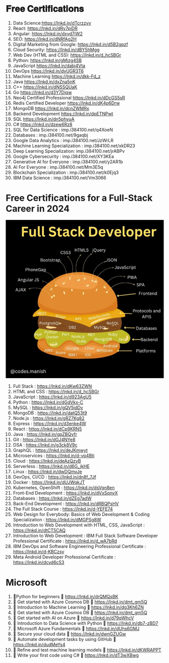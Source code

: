 # 𝐅𝐫𝐞𝐞 𝐂𝐞𝐫𝐭𝐢𝐟𝐢𝐜𝐚𝐭𝐢𝐨𝐧𝐬

1. Data Science:https://lnkd.in/dTcrzzvv
2. React: https://lnkd.in/dRy7piDR
3. Angular: https://lnkd.in/dxyd7iW2
4. SEO: https://lnkd.in/dNRfAg2H
5. Digital Marketing from Google: https://lnkd.in/d5B2gpzf
6. Cloud Security: https://lnkd.in/dBY5hMgg
7. Web Dev (HTML and CSS): https://lnkd.in/d_hcSBGr
8. Python: https://lnkd.in/gMizg4SB
9. JavaScript https://lnkd.in/dabj4Vta
10. DevOps https://lnkd.in/dvUGR3T6
11. Machine Learning https://lnkd.in/dkk-Fd_z
12. Java https://lnkd.in/dxZna5nK
13. C++ https://lnkd.in/dNSSQUaK
14. Go https://lnkd.in/d3Y7Djqw
15. Neo4j Certified Professional https://lnkd.in/dDcGS5sR
16. Redis Certified Developer https://lnkd.in/dK4p6Drw
17. MongoDB https://lnkd.in/dcnZWMRx
18. Backend Development https://lnkd.in/dpETNPwt
19. SQL https://lnkd.in/dn5phvuA
20. C# https://lnkd.in/dzew6Rz8
21. SQL for Data Science : imp.i384100.net/q4XoeN
22. Databases : imp.i384100.net/9gaqbj
23. Google Data Analytics : imp.i384100.net/JzWrLR
24. Machine Learning Specialization : imp.i384100.net/xkDR23
25. Deep Learning Specialization: imp.i384100.net/jrABPv
26. Google Cybersecurity : imp.i384100.net/XY3KEa
27. Generative AI for Everyone : imp.i384100.net/y2AR1b
28. AI For Everyone : imp.i384100.net/Mm3E5q
29. Blockchain Specialization : imp.i384100.net/k0Ejq3
30. IBM Data Science : imp.i384100.net/Vm3066

# Free Certifications for a Full-Stack Career in 2024

![Banner](../images/FullstackCafe.jpeg)

1. Full Stack : https://lnkd.in/dKw63ZWN
2. HTML and CSS : https://lnkd.in/d_hcSBGr
3. JavaScript : https://lnkd.in/d923AgU5
4. Python : https://lnkd.in/dGdVkx-C
5. MySQL : https://lnkd.in/gQV5idDv
6. MongoDB : https://lnkd.in/datQ53t9
7. Node.js : https://lnkd.in/gRZ7Kg82
8. Express : https://lnkd.in/d3enke4W
9. React : https://lnkd.in/dCp9KRN5
10. Java : https://lnkd.in/gpZBQyfr
11. Git : https://lnkd.in/dGJ4NYe8
12. DSA : https://lnkd.in/g3ck8V9c
13. GraphQL : https://lnkd.in/deJKmwyt
14. Microservices : https://lnkd.in/d-vp4Bti
15. Cloud : https://lnkd.in/deAzQzvB
16. Serverless : https://lnkd.in/d6G_jkHE
17. Linux : https://lnkd.in/dwDQmvJe
18. DevOps, CI/CD : https://lnkd.in/dn8f_7Jf
19. Docker : https://lnkd.in/dUJWqkJT
20. Kubernetes, OpenShift : https://lnkd.in/dsVgn8en
21. Front-End Development : https://lnkd.in/dVxSqnvX
22. Databases : https://lnkd.in/dZEg7adW
23. Back-End Development : https://lnkd.in/dRBQPsHV
24. The Full Stack Course : https://lnkd.in/d-YEFE74
25. Web Design for Everybody: Basics of Web Development & Coding Specialization : https://lnkd.in/dMGPSg8W
26. Introduction to Web Development with HTML, CSS, JavaScript : https://lnkd.in/dtCT5CAQ
27. Introduction to Web Development :  IBM Full Stack Software Developer Professional Certificate : https://lnkd.in/d_wA7bRd
29. IBM DevOps and Software Engineering Professional Certificate : https://lnkd.in/d-KBCzsy
30. Meta Android Developer Professional Certificate : https://lnkd.in/dcvd6cS3


# Microsoft

1. 📌Python for beginners 🔗 https://lnkd.in/drQMQsBK
1. 📌 Get started with Azure Cosmos DB 🔗 https://lnkd.in/dmt_gm5Q
1. 📌 Introduction to Machine Learning 🔗 https://lnkd.in/dg3Kh6ZN
1. 📌 Get started with Azure Cosmos DB 🔗 https://lnkd.in/dmt_gm5Q
1. 📌 Get started with AI on Azure 🔗 https://lnkd.in/d79qWhcV
1. 📌 Introduction to Data Science with Python 🔗 https://lnkd.in/db7-zBD7
1. 📌 Microsoft Azure Fundamentals 🔗 https://lnkd.in/dUhs6GMJ
1. 📌 Secure your cloud data 🔗 https://lnkd.in/dwnGZUGw
1. 📌 Automate development tasks by using GitHub 🔗 https://lnkd.in/dudMeYs4
1. 📌 Refine and test machine learning models 🔗 https://lnkd.in/dKWRAPPT
1. 📌 Write your first code using C# 🔗 https://lnkd.in/dT3wXBwg